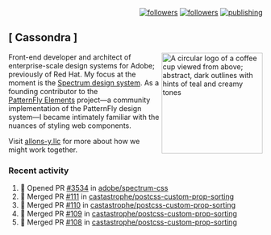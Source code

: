 <p align="right"><a rel="me" href="https://front-end.social/@castastrophe">
    <img alt="followers" title="Follow me on Mastodon" src="https://img.shields.io/mastodon/follow/109297102751309835?domain=https%3A%2F%2Ffront-end.social&label=Follow&logo=mastodon&logoColor=white&style=for-the-badge&labelColor=008080&color=006969"/></a>
  <a href="https://codepen.io/castastrophe/">
    <img alt="followers" title="Follow me on CodePen" src="https://img.shields.io/badge/23-1?color=640464&labelColor=7c007c&style=for-the-badge&logo=codepen&label=Follow"/></a>
<a href="https://castastrophe.medium.com/">
    <img alt="publishing" title="View articles on Medium" src="https://img.shields.io/badge/107-1?color=666&labelColor=444&label=subscribe&logo=medium&logoColor=white&style=for-the-badge"/></a>
</p>

## [&nbsp;Cassondra&nbsp;]

<img align="right" src="https://github-production-user-asset-6210df.s3.amazonaws.com/1840295/253016758-ba468774-1cd3-42c2-8f43-947b5eeb5edf.png" height="200" alt="A circular logo of a coffee cup viewed from above; abstract, dark outlines with hints of teal and creamy tones">

Front-end developer and architect of enterprise-scale design systems for Adobe; previously of Red Hat. My focus at the moment is the [Spectrum design system](https://github.com/adobe/spectrum-css). As a founding contributor to the [PatternFly&nbsp;Elements](https://github.com/patternfly/patternfly-elements) project&mdash;a community implementation of the PatternFly design system&mdash;I became intimately familiar with the nuances of styling web components.

Visit [allons-y.llc](http://allons-y.llc/) for more about how we might work together.

### Recent activity

<!--START_SECTION:activity-->
1. 💪 Opened PR [#3534](https://github.com/adobe/spectrum-css/pull/3534) in [adobe/spectrum-css](https://github.com/adobe/spectrum-css)
2. 🎉 Merged PR [#111](https://github.com/castastrophe/postcss-custom-prop-sorting/pull/111) in [castastrophe/postcss-custom-prop-sorting](https://github.com/castastrophe/postcss-custom-prop-sorting)
3. 🎉 Merged PR [#110](https://github.com/castastrophe/postcss-custom-prop-sorting/pull/110) in [castastrophe/postcss-custom-prop-sorting](https://github.com/castastrophe/postcss-custom-prop-sorting)
4. 🎉 Merged PR [#109](https://github.com/castastrophe/postcss-custom-prop-sorting/pull/109) in [castastrophe/postcss-custom-prop-sorting](https://github.com/castastrophe/postcss-custom-prop-sorting)
5. 🎉 Merged PR [#108](https://github.com/castastrophe/postcss-custom-prop-sorting/pull/108) in [castastrophe/postcss-custom-prop-sorting](https://github.com/castastrophe/postcss-custom-prop-sorting)
<!--END_SECTION:activity-->
